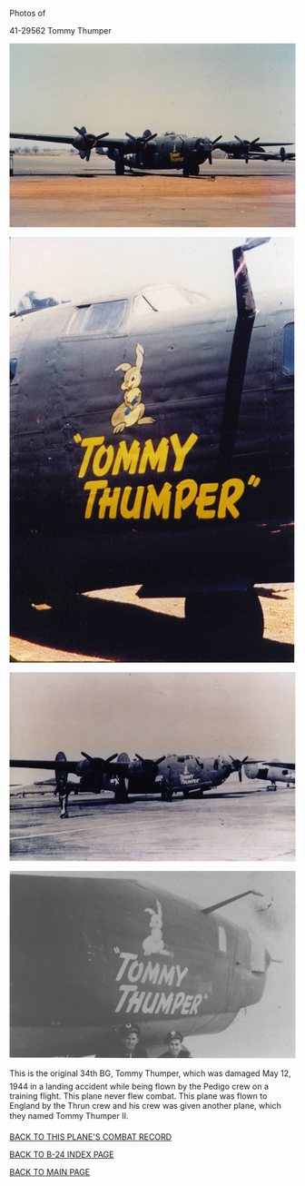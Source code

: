 
Photos of 






 




41-29562 Tommy Thumper  
  

![](41-29562c.jpg)  
  

![](41-29562b.jpg)  
  

![](41-29562a.jpg)  
  

![](41-29562.jpg)  
  

This is the original 34th BG, Tommy Thumper, which was damaged May 12, 1944 in a landing accident while being flown by the Pedigo crew on a training flight. This plane never flew combat. This plane was flown to England by the Thrun crew and his crew was given another plane, which they named Tommy Thumper II.  
  

[BACK TO THIS PLANE'S COMBAT RECORD](../b24s/41-29562.md)  

[BACK TO B-24 INDEX PAGE](../000b24s.md)  

[BACK TO MAIN PAGE](../index.md)


